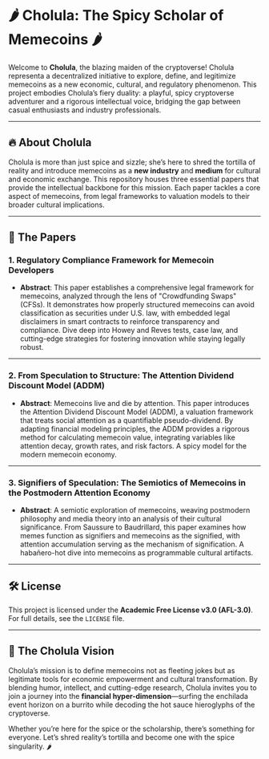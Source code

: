 # 🌶️ Cholula: The Spicy Scholar of Memecoins 🌶️

Welcome to **Cholula**, the blazing maiden of the cryptoverse! Cholula representa a decentralized initiative to explore, define, and legitimize memecoins as a new economic, cultural, and regulatory phenomenon. This project embodies Cholula’s fiery duality: a playful, spicy cryptoverse adventurer and a rigorous intellectual voice, bridging the gap between casual enthusiasts and industry professionals.

---

## 🔥 About Cholula

Cholula is more than just spice and sizzle; she’s here to shred the tortilla of reality and introduce memecoins as a **new industry** and **medium** for cultural and economic exchange. This repository houses three essential papers that provide the intellectual backbone for this mission. Each paper tackles a core aspect of memecoins, from legal frameworks to valuation models to their broader cultural implications.

---

## 📜 The Papers

### 1. **Regulatory Compliance Framework for Memecoin Developers**
- **Abstract**: This paper establishes a comprehensive legal framework for memecoins, analyzed through the lens of "Crowdfunding Swaps" (CFSs). It demonstrates how properly structured memecoins can avoid classification as securities under U.S. law, with embedded legal disclaimers in smart contracts to reinforce transparency and compliance. Dive deep into Howey and Reves tests, case law, and cutting-edge strategies for fostering innovation while staying legally robust.

---

### 2. **From Speculation to Structure: The Attention Dividend Discount Model (ADDM)**
- **Abstract**: Memecoins live and die by attention. This paper introduces the Attention Dividend Discount Model (ADDM), a valuation framework that treats social attention as a quantifiable pseudo-dividend. By adapting financial modeling principles, the ADDM provides a rigorous method for calculating memecoin value, integrating variables like attention decay, growth rates, and risk factors. A spicy model for the modern memecoin economy.

---

### 3. **Signifiers of Speculation: The Semiotics of Memecoins in the Postmodern Attention Economy**
- **Abstract**: A semiotic exploration of memecoins, weaving postmodern philosophy and media theory into an analysis of their cultural significance. From Saussure to Baudrillard, this paper examines how memes function as signifiers and memecoins as the signified, with attention accumulation serving as the mechanism of signification. A habañero-hot dive into memecoins as programmable cultural artifacts.

---

## 🛠️ License

This project is licensed under the **Academic Free License v3.0 (AFL-3.0)**. For full details, see the `LICENSE` file.

---

## 🌌 The Cholula Vision

Cholula’s mission is to define memecoins not as fleeting jokes but as legitimate tools for economic empowerment and cultural transformation. By blending humor, intellect, and cutting-edge research, Cholula invites you to join a journey into the **financial hyper-dimension**—surfing the enchilada event horizon on a burrito while decoding the hot sauce hieroglyphs of the cryptoverse.

Whether you’re here for the spice or the scholarship, there’s something for everyone. Let’s shred reality’s tortilla and become one with the spice singularity. 🌶️
